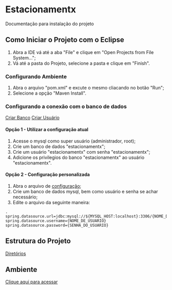 # Estacionamentx

Documentação para instalação do projeto

## Como Iniciar o Projeto com o Eclipse

1. Abra a IDE vá até a aba "File" e clique em "Open Projects from File System...";
2. Vá até a pasta do Projeto, selecione a pasta e clique em "Finish".

### Configurando Ambiente

1. Abra o arquivo "pom.xml" e excute o mesmo cliacando no botão "Run";
2. Selecione a opção "Maven Install".

### Configurando a conexão com o banco de dados

[Criar Banco](https://www.quackit.com/mysql/workbench/create_a_database.cfm)
[Criar Usuário](https://www.youtube.com/watch?v=P7whjxMqYU4&ab_channel=PnTutorialsbyPradnyankurNikam)

#### Opção 1 - Utilizar a configuração atual

1. Acesse o mysql como super usuário (administrador, root);
2. Crie um banco de dados "estacionamentx";
3. Crie um usuário "estacionamentx" com senha "estacionamentx";
4. Adicione os privilegios do banco "estacionamentx" ao usuário "estacionamentx".

#### Opção 2 - Configuração personalizada

1. Abra o arquivo de [configuração](https://github.com/christianmurata/estacionamentx/blob/main/src/main/resources/application.properties);
2. Crie um banco de dados mysql, bem como usuário e senha se achar necessário;
3. Edite o arquivo da seguinte maneira:

```
.
spring.datasource.url=jdbc:mysql://${MYSQL_HOST:localhost}:3306/{NOME_DO_BANCO_QUE_DESEJA_UTILIZAR}
spring.datasource.username={NOME_DE_USUARIO}
spring.datasource.password={SENHA_DO_USUARIO}
```
## Estrutura do Projeto
[Diretórios](https://github.com/christianmurata/estacionamentx/docs/ESTRUTURA.md)


## Ambiente
[Clique aqui para acessar](http://localhost:8000/)
